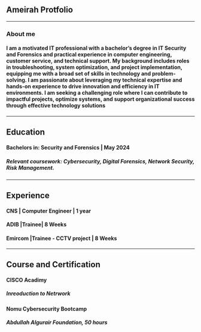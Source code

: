 ## Ameirah Protfolio



---

### About me

<H4> I am a motivated IT professional with a bachelor’s degree in IT Security and Forensics and practical experience in computer engineering, customer service, and technical support. My background includes roles in troubleshooting, system optimization, and project implementation, equipping me with a broad set of skills in technology and problem-solving. I am passionate about leveraging my technical expertise and hands-on experience to drive innovation and efficiency in IT environments. I am seeking a challenging role where I can contribute to impactful projects, optimize systems, and support organizational success through effective technology solutions <H4/>


____

## Education
<h4>Bachelors in: Security and Forensics
| May 2024
 </h4>
 <h5>Relevant coursework: Cybersecurity, Digital Forensics, Network Security, Risk Management.
</h5>

_____

 ## Experience 
 <h4> CNS | Computer Engineer | 1 year
</h4>
<h4> ADIB |Trainee| 8 Weeks
</h4>
<h4>Emircom |Trainee - CCTV project | 8 Weeks
 </h4>

 _____

 ## Course and Certification

 <h4>CISCO Acadimy 
 </h4>
 <h5>Inreoduction to Netrwork
 </h5>
 <h4>Nomu Cybersecurity Bootcamp
 </h4>
 <h5>Abdullah Algurair Foundation, 50 hours
 </h5>






 
